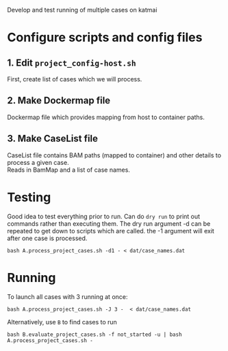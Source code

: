 Develop and test running of multiple cases on katmai

# Configure scripts and config files

## 1. Edit `project_config-host.sh`

First, create list of cases which we will process.  



## 2. Make Dockermap file
Dockermap file which provides mapping from host to container paths.  

## 3. Make CaseList file 
CaseList file contains BAM paths (mapped to container) and other details to process a given case.  
Reads in BamMap and a list of case names.


# Testing

Good idea to test everything prior to run.  Can do `dry run` to print out commands rather than executing them.  The
dry run argument -d can be repeated to get down to scripts which are called.  the -1 argument will exit after one
case is processed.

```
bash A.process_project_cases.sh -d1 - < dat/case_names.dat
```


# Running

To launch all cases with 3 running at once:
```
bash A.process_project_cases.sh -J 3 -  < dat/case_names.dat
```

Alternatively, use `B` to find cases to run
```
bash B.evaluate_project_cases.sh -f not_started -u | bash A.process_project_cases.sh -
```

